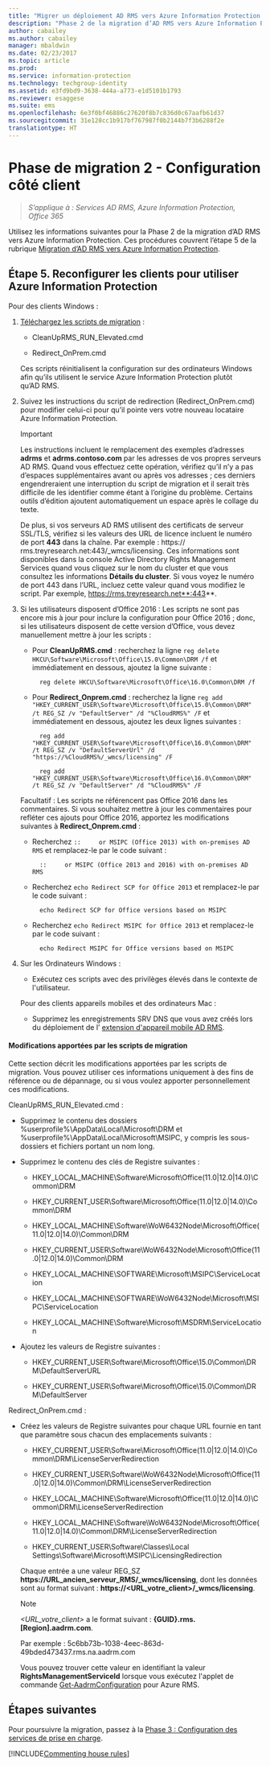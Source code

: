 ```yaml
---
title: "Migrer un déploiement AD RMS vers Azure Information Protection - Phase 2"
description: "Phase 2 de la migration d’AD RMS vers Azure Information Protection, couvrant l’étape 5 de la migration d’AD RMS vers Azure Information Protection."
author: cabailey
ms.author: cabailey
manager: mbaldwin
ms.date: 02/23/2017
ms.topic: article
ms.prod: 
ms.service: information-protection
ms.technology: techgroup-identity
ms.assetid: e3fd9bd9-3638-444a-a773-e1d5101b1793
ms.reviewer: esaggese
ms.suite: ems
ms.openlocfilehash: 6e3f0bf46886c27620f8b7c836d0c67aafb61d37
ms.sourcegitcommit: 31e128cc1b917bf767987f0b2144b7f3b6288f2e
translationtype: HT
---
```

# <a name="migration-phase-2---client-side-configuration"></a>Phase de migration 2 - Configuration côté client

>*S’applique à : Services AD RMS, Azure Information Protection, Office 365*

Utilisez les informations suivantes pour la Phase 2 de la migration d’AD RMS vers Azure Information Protection. Ces procédures couvrent l’étape 5 de la rubrique [Migration d’AD RMS vers Azure Information Protection](migrate-from-ad-rms-to-azure-rms.md).


## <a name="step-5-reconfigure-clients-to-use-azure-information-protection"></a>Étape 5. Reconfigurer les clients pour utiliser Azure Information Protection
Pour des clients Windows :

1.  [Téléchargez les scripts de migration](https://go.microsoft.com/fwlink/?LinkId=524619) :

    -   CleanUpRMS_RUN_Elevated.cmd

    -   Redirect_OnPrem.cmd

    Ces scripts réinitialisent la configuration sur des ordinateurs Windows afin qu’ils utilisent le service Azure Information Protection plutôt qu’AD RMS.

2.  Suivez les instructions du script de redirection (Redirect_OnPrem.cmd) pour modifier celui-ci pour qu’il pointe vers votre nouveau locataire Azure Information Protection.

    > [!IMPORTANT]
    > Les instructions incluent le remplacement des exemples d’adresses **adrms** et **adrms.contoso.com** par les adresses de vos propres serveurs AD RMS. Quand vous effectuez cette opération, vérifiez qu’il n’y a pas d’espaces supplémentaires avant ou après vos adresses ; ces derniers engendreraient une interruption du script de migration et il serait très difficile de les identifier comme étant à l’origine du problème. Certains outils d’édition ajoutent automatiquement un espace après le collage du texte.
    >
    > De plus, si vos serveurs AD RMS utilisent des certificats de serveur SSL/TLS, vérifiez si les valeurs des URL de licence incluent le numéro de port **443** dans la chaîne. Par exemple : https:// rms.treyresearch.net:443/_wmcs/licensing. Ces informations sont disponibles dans la console Active Directory Rights Management Services quand vous cliquez sur le nom du cluster et que vous consultez les informations **Détails du cluster**. Si vous voyez le numéro de port 443 dans l’URL, incluez cette valeur quand vous modifiez le script. Par exemple, https://rms.treyresearch.net**:443**.

3. Si les utilisateurs disposent d’Office 2016 : Les scripts ne sont pas encore mis à jour pour inclure la configuration pour Office 2016 ; donc, si les utilisateurs disposent de cette version d’Office, vous devez manuellement mettre à jour les scripts :

    - Pour **CleanUpRMS.cmd** : recherchez la ligne `reg delete HKCU\Software\Microsoft\Office\15.0\Common\DRM /f` et immédiatement en dessous, ajoutez la ligne suivante :

            reg delete HKCU\Software\Microsoft\Office\16.0\Common\DRM /f

    - Pour **Redirect_Onprem.cmd** : recherchez la ligne `reg add "HKEY_CURRENT_USER\Software\Microsoft\Office\15.0\Common\DRM" /t REG_SZ /v "DefaultServer" /d "%CloudRMS%" /F` et immédiatement en dessous, ajoutez les deux lignes suivantes :

            reg add "HKEY_CURRENT_USER\Software\Microsoft\Office\16.0\Common\DRM" /t REG_SZ /v "DefaultServerUrl" /d "https://%CloudRMS%/_wmcs/licensing" /F 

            reg add "HKEY_CURRENT_USER\Software\Microsoft\Office\16.0\Common\DRM" /t REG_SZ /v "DefaultServer" /d "%CloudRMS%" /F

    Facultatif : Les scripts ne référencent pas Office 2016 dans les commentaires. Si vous souhaitez mettre à jour les commentaires pour refléter ces ajouts pour Office 2016, apportez les modifications suivantes à **Redirect_Onprem.cmd** :

    - Recherchez `::     or MSIPC (Office 2013) with on-premises AD RMS` et remplacez-le par le code suivant :
    
            ::     or MSIPC (Office 2013 and 2016) with on-premises AD RMS

    - Recherchez `echo Redirect SCP for Office 2013` et remplacez-le par le code suivant :
    
            echo Redirect SCP for Office versions based on MSIPC

    - Recherchez `echo Redirect MSIPC for Office 2013` et remplacez-le par le code suivant :
    
            echo Redirect MSIPC for Office versions based on MSIPC

4.  Sur les Ordinateurs Windows :

    - Exécutez ces scripts avec des privilèges élevés dans le contexte de l'utilisateur.

    Pour des clients appareils mobiles et des ordinateurs Mac :

    -  Supprimez les enregistrements SRV DNS que vous avez créés lors du déploiement de l’ [extension d'appareil mobile AD RMS](http://technet.microsoft.com/library/dn673574.aspx).

#### <a name="changes-made-by-the-migration-scripts"></a>Modifications apportées par les scripts de migration
Cette section décrit les modifications apportées par les scripts de migration. Vous pouvez utiliser ces informations uniquement à des fins de référence ou de dépannage, ou si vous voulez apporter personnellement ces modifications.

CleanUpRMS_RUN_Elevated.cmd :

-   Supprimez le contenu des dossiers %userprofile%\AppData\Local\Microsoft\DRM et %userprofile%\AppData\Local\Microsoft\MSIPC, y compris les sous-dossiers et fichiers portant un nom long.

-   Supprimez le contenu des clés de Registre suivantes :

    -   HKEY_LOCAL_MACHINE\Software\Microsoft\Office\(11.0|12.0|14.0)\Common\DRM

    -   HKEY_CURRENT_USER\Software\Microsoft\Office\(11.0|12.0|14.0)\Common\DRM

    -   HKEY_LOCAL_MACHINE\Software\WoW6432Node\Microsoft\Office\(11.0|12.0|14.0)\Common\DRM

    -   HKEY_CURRENT_USER\Software\WoW6432Node\Microsoft\Office\(11.0|12.0|14.0)\Common\DRM

    -   HKEY_LOCAL_MACHINE\SOFTWARE\Microsoft\MSIPC\ServiceLocation

    -   HKEY_LOCAL_MACHINE\SOFTWARE\WoW6432Node\Microsoft\MSIPC\ServiceLocation

    -   HKEY_LOCAL_MACHINE\Software\Microsoft\MSDRM\ServiceLocation

-   Ajoutez les valeurs de Registre suivantes :

    -   HKEY_CURRENT_USER\Software\Microsoft\Office\15.0\Common\DRM\DefaultServerURL

    -   HKEY_CURRENT_USER\Software\Microsoft\Office\15.0\Common\DRM\DefaultServer

Redirect_OnPrem.cmd :

-   Créez les valeurs de Registre suivantes pour chaque URL fournie en tant que paramètre sous chacun des emplacements suivants :

    -   HKEY_CURRENT_USER\Software\Microsoft\Office\(11.0|12.0|14.0)\Common\DRM\LicenseServerRedirection

    -   HKEY_CURRENT_USER\Software\WoW6432Node\Microsoft\Office\(11.0|12.0|14.0)\Common\DRM\LicenseServerRedirection

    -   HKEY_LOCAL_MACHINE\Software\Microsoft\Office\(11.0|12.0|14.0)\Common\DRM\LicenseServerRedirection

    -   HKEY_LOCAL_MACHINE\Software\WoW6432Node\Microsoft\Office\(11.0|12.0|14.0)\Common\DRM\LicenseServerRedirection

    -   HKEY_CURRENT_USER\Software\Classes\Local Settings\Software\Microsoft\MSIPC\LicensingRedirection

    Chaque entrée a une valeur REG_SZ **https://URL_ancien_serveur_RMS/_wmcs/licensing**, dont les données sont au format suivant : **https://&lt;URL_votre_client&gt;/_wmcs/licensing**.

    > [!NOTE]
    > *&lt;URL_votre_client&gt;* a le format suivant : **{GUID}.rms.[Region].aadrm.com**.
    > 
    > Par exemple : 5c6bb73b-1038-4eec-863d-49bded473437.rms.na.aadrm.com
    > 
    > Vous pouvez trouver cette valeur en identifiant la valeur **RightsManagementServiceId** lorsque vous exécutez l'applet de commande [Get-AadrmConfiguration](http://msdn.microsoft.com/library/windowsazure/dn629410.aspx) pour Azure RMS.


## <a name="next-steps"></a>Étapes suivantes
Pour poursuivre la migration, passez à la [Phase 3 : Configuration des services de prise en charge](migrate-from-ad-rms-phase3.md).

[!INCLUDE[Commenting house rules](../includes/houserules.md)]
